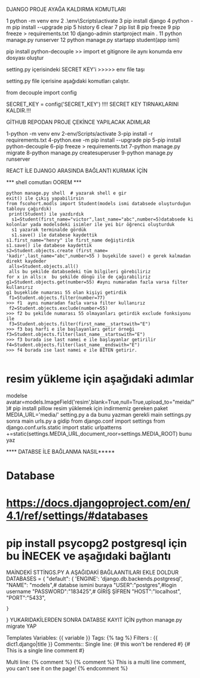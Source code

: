  
 DJANGO PROJE AYAĞA KALDIRMA KOMUTLARI 

 1  python -m venv env
 2  .\env\Scripts\activate
 3  pip install django
 4  python -m pip install --upgrade pip
 5  history
 6  clear
 7  pip list
 8  pip freeze
 9  pip freeze > requirements.txt
 10  django-admin startproject main .
 11  python manage.py runserver
 12 python manage.py startapp student(app ismi) 
 
 pip install python-decouple >> import et
gitignore ile aynı konumda env dosyası oluştur

setting.py içerisindeki SECRET KEY'i >>>>> env file taşı

setting.py file içerisine aşağıdaki komutları çalıştır.

from decouple import config

SECRET_KEY = config('SECRET_KEY')
!!!! SECRET KEY TIRNAKLARINI KALDIR.!!!

 GİTHUB REPODAN PROJE ÇEKİNCE YAPILACAK ADIMLAR

1-python -m venv env
2-env/Scripts/activate
3-pip install -r requirements.txt
4-python.exe -m pip install --upgrade pip
5-pip install python-decouple
6-pip freeze > requirements.txt
7-python manage.py migrate
8-python manage.py createsuperuser
9-python manage.py runserver


REACT İLE DJANGO ARASINDA BAĞLANTI KURMAK İÇİN 


*** shell comutları OOREM ***
```
python manage.py shell  # yazarak shell e gir
exit() ile çıkış yapabilirsin
from fscohort.modls import Student(models ismi databsede oluşturduğun tabloyu çağırdık)
 print(Student) ile yazdırdık
  s1=Student(first_name="victor",last_name="abc",number=5)databsede ki kolonlar yada modelsdeki isimler ile yei bir öğrenci oluşturduk
  s1 yazarak terminalde gördük
  s1.save() ile databese kaydettik
s1.first_name="henry" ile first_name değiştirdik
s1.save() ile databese kaydettik
s2=Student.objects.create (first_name= 'kadir',last_name="abc",number=55 ) buşekilde save() e gerek kalmadan direkt kaydeder
 alls=Student.objects.all()
 alls bu şekilde databsedeki tüm bilgileri görebiliriz
for x in alls:x  bu şekilde döngü ile de çağırabiliriz
g1=Student.objects.get(number=55) #aynı numaradan fazla varsa filter kullanırız
g1 buşeklide numarası 55 olan kişiyi getirdik
 f1=Student.objects.filter(number=77)
>>> f1  aynı numaradan fazla varsa filter kullanırız
 f2=Student.objects.exclude(number=55)
>>> f2 bu şekilde numarası 55 olmayanları getirdik exclude fonksiyonu ile
 f3=Student.objects.filter(first_name__startswith="E") 
>>> f3 baş harfi e ile başlayanları getir örneği
f3=Student.objects.filter(last_name__startswith="E")  
>>> f3 burada ise last namei e ile başlayanlar getirilir
f4=Student.objects.filter(last_name__endswith="E")  
>>> f4 burada ise last namei e ile BİTEN getirir.
 

```
# resim yükleme için aşağıdaki adımlar
modelse avatar=models.ImageField('resim',blank=True,null=True,upload_to="meida/")# 
pip install pillow resim yüklemek için indirmemiz gereken paket
MEDIA_URL='media/' setting.py a da bunu yazman gerekli main settings.py
sonra main urls.py a gidip 
from django.conf import settings
from django.conf.urls.static import static
urlpatterns +=static(settings.MEDIA_URL,document_roor=settings.MEDIA_ROOT) bunu yaz


**** DATABSE İLE BAĞLANMA NASIL*****
# Database
# https://docs.djangoproject.com/en/4.1/ref/settings/#databases
#  pip install psycopg2  postgresql için bu İNECEK ve aşağıdaki bağlantı
 MAİNDEKİ STTİNGS.PY A AŞAĞIDAKİ BAĞLAANTILARI EKLE DOLDUR
DATABASES = {
    "default": {
       'ENGINE': 'django.db.backends.postgresql',
        "NAME": "models",# databse ismini buraya
        "USER":"postgres",#login username
        "PASSWORD":"183425",# GİRİŞ ŞİFREN
        "HOST":"localhost",
        "PORT":"5433",
        
    }
}
YUKARIDAKİLERDEN SONRA DATABSE KAYIT İÇİN python manage.py migrate YAP


Templates
Variables: {{ variable }}
Tags: {% tag %}
Filters : {{ dict1.django|title }}
Comments:: Single line: {# this won't be rendered #}
{# This is a single line comment #}

Multi line: {% comment %}
{% comment %} This is a multi line comment, you can't see it on the page! {% endcomment %}











